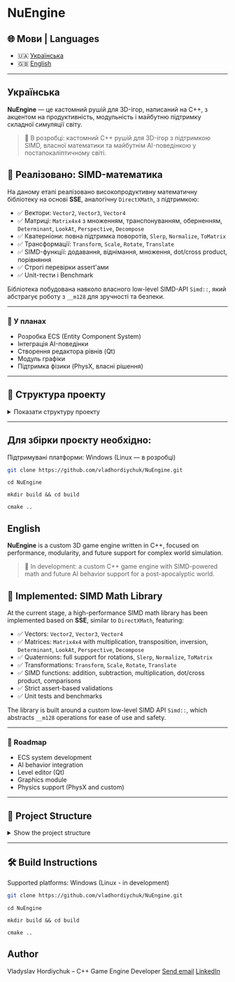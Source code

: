 # NuEngine

## 🌐 Мови | Languages

- 🇺🇦 [Українська](#українська)
- 🇬🇧 [English](#english)

---

## Українська

**NuEngine** — це кастомний рушій для 3D-ігор, написаний на C++, з акцентом на продуктивність, модульність і майбутню підтримку складної симуляції світу.

> 🚧 В розробці: кастомний C++ рушій для 3D-ігор з підтримкою SIMD, власної математики та майбутнім AI-поведінкою у постапокаліптичному світі.

## 🧮 Реалізовано: SIMD-математика

На даному етапі реалізовано високопродуктивну математичну бібліотеку на основі **SSE**, аналогічну `DirectXMath`, з підтримкою:

- ✅ Вектори: `Vector2`, `Vector3`, `Vector4`
- ✅ Матриці: `Matrix4x4` з множенням, транспонуванням, оберненням, `Determinant`, `LookAt`, `Perspective`, `Decompose`
- ✅ Кватерніони: повна підтримка поворотів, `Slerp`, `Normalize`, `ToMatrix`
- ✅ Трансформації: `Transform`, `Scale`, `Rotate`, `Translate`
- ✅ SIMD-функції: додавання, віднімання, множення, dot/cross product, порівняння
- ✅ Строгі перевірки assert'ами
- ✅ Unit-тести і Benchmark

Бібліотека побудована навколо власного low-level SIMD-API `Simd::`, який абстрагує роботу з `__m128` для зручності та безпеки.

---

### 📅 У планах

- Розробка ECS (Entity Component System)
- Інтеграція AI-поведінки
- Створення редактора рівнів (Qt)
- Модуль графіки
- Підтримка фізики (PhysX, власні рішення)

---

## 📂 Структура проекту

<details>
  <summary>Показати структуру проекту</summary>
  
  ```plaintext
  NuEngine/
  ├── Game/
  ├── Editor/
  ├── Engine/
  │   ├── Math/
  │   ├── Core/
  │   ├── Platform/
  │   ├── ECS/
  │   ├── Graphics/
  │   └── CMakeLists.txt
  ├── Tests/
  │   ├── Unit/
  │   ├── Benchmark/
  │   ├── CMakeLists.txt
  │   └── test_main.cpp
  ├── Thirdparty/
  ├── CMakeLists.txt
  └── README.md
  ```
</details>

---

## Для збірки проєкту необхідно:

Підтримувані платформи: Windows (Linux — в розробці)

```bash
git clone https://github.com/vladhordiychuk/NuEngine.git
```
```
cd NuEngine
```
```
mkdir build && cd build
```
```
cmake ..
```

## English

**NuEngine** is a custom 3D game engine written in C++, focused on performance, modularity, and future support for complex world simulation.

> 🚧 In development: a custom C++ game engine with SIMD-powered math and future AI behavior support for a post-apocalyptic world.

## 🧮 Implemented: SIMD Math Library

At the current stage, a high-performance SIMD math library has been implemented based on **SSE**, similar to `DirectXMath`, featuring:

- ✅ Vectors: `Vector2`, `Vector3`, `Vector4`
- ✅ Matrices: `Matrix4x4` with multiplication, transposition, inversion, `Determinant`, `LookAt`, `Perspective`, `Decompose`
- ✅ Quaternions: full support for rotations, `Slerp`, `Normalize`, `ToMatrix`
- ✅ Transformations: `Transform`, `Scale`, `Rotate`, `Translate`
- ✅ SIMD functions: addition, subtraction, multiplication, dot/cross product, comparisons
- ✅ Strict assert-based validations
- ✅ Unit tests and benchmarks

The library is built around a custom low-level SIMD API `Simd::`, which abstracts `__m128` operations for ease of use and safety.

---

### 📅 Roadmap

- ECS system development
- AI behavior integration
- Level editor (Qt)
- Graphics module
- Physics support (PhysX and custom)

---

## 📂 Project Structure

<details>
  <summary>Show the project structure</summary>
  
  ```plaintext
  NuEngine/
  ├── Game/
  ├── Editor/
  ├── Engine/
  │   ├── Math/
  │   ├── Core/
  │   ├── Platform/
  │   ├── ECS/
  │   ├── Graphics/
  │   └── CMakeLists.txt
  ├── Tests/
  │   ├── Unit/
  │   ├── Benchmark/
  │   ├── CMakeLists.txt
  │   └── test_main.cpp
  ├── Thirdparty/
  ├── CMakeLists.txt
  └── README.md
  ```
</details>

---

## 🛠️ Build Instructions

Supported platforms: Windows (Linux - in development)

```bash
git clone https://github.com/vladhordiychuk/NuEngine.git
```
```
cd NuEngine
```
```
mkdir build && cd build
```
```
cmake ..
```

## Author

Vladyslav Hordiychuk – C++ Game Engine Developer
[Send email](mailto:gordijcukvlad64@gmail.com) [LinkedIn](https://www.linkedin.com/in/%D0%B2%D0%BB%D0%B0%D0%B4%D0%B8%D1%81%D0%BB%D0%B0%D0%B2-%D0%B3%D0%BE%D1%80%D0%B4%D1%96%D0%B9%D1%87%D1%83%D0%BA-8a2704292/)
